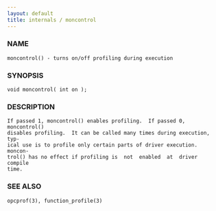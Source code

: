 ```yaml
---
layout: default
title: internals / moncontrol
---
```


### NAME

    moncontrol() - turns on/off profiling during execution

### SYNOPSIS

    void moncontrol( int on );

### DESCRIPTION

    If passed 1, moncontrol() enables profiling.  If passed 0, moncontrol()
    disables profiling.  It can be called many times during execution, typ‐
    ical use is to profile only certain parts of driver execution.  moncon‐
    trol() has no effect if profiling is  not  enabled  at  driver  compile
    time.

### SEE ALSO

    opcprof(3), function_profile(3)
